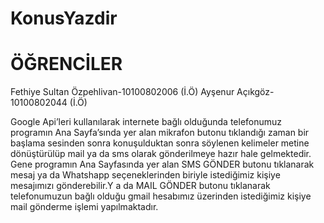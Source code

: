 # KonusYazdir

# ÖĞRENCİLER

Fethiye Sultan Özpehlivan-10100802006 (İ.Ö)
Ayşenur Açıkgöz-10100802044 (İ.Ö)

Google Api’leri kullanılarak internete bağlı olduğunda telefonumuz programın Ana Sayfa’sında yer alan mikrafon butonu tıklandığı zaman  bir başlama sesinden sonra konuşulduktan sonra söylenen kelimeler metine dönüştürülüp mail ya da sms olarak gönderilmeye hazır hale gelmektedir. Gene programın Ana Sayfasında yer alan  SMS GÖNDER butonu tıklanarak mesaj ya da Whatshapp seçeneklerinden biriyle istediğimiz kişiye mesajımızı gönderebilir.Y a da MAIL GÖNDER butonu tıklanarak telefonumuzun bağlı olduğu gmail hesabımız üzerinden istediğimiz kişiye mail gönderme işlemi yapılmaktadır.
